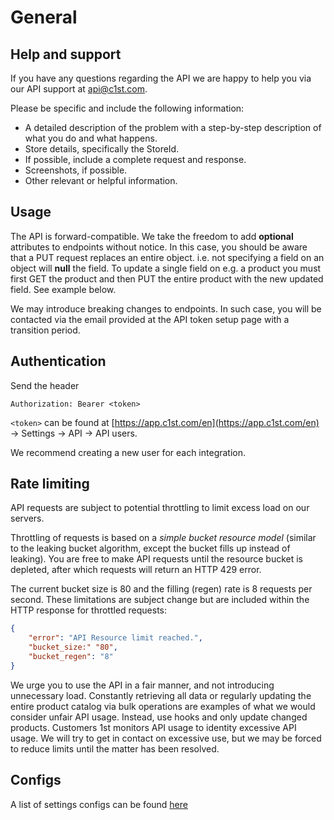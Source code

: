 # General

## Help and support

If you have any questions regarding the API we are happy to help you via our API support at <api@c1st.com>.

Please be specific and include the following information:

 * A detailed description of the problem with a step-by-step description of what you do and what happens.
 * Store details, specifically the StoreId.
 * If possible, include a complete request and response.
 * Screenshots, if possible.
 * Other relevant or helpful information.

## Usage

The API is forward-compatible. We take the freedom to add **optional** attributes to endpoints without notice. In this case, you should be aware that a PUT request replaces an entire object. i.e. not specifying a field on an object will **null** the field. To update a single field on e.g. a product you must first GET the product and then PUT the entire product with the new updated field. See example below.

We may introduce breaking changes to endpoints. In such case, you will be contacted via the email provided at the API token setup page with a transition period. 

## Authentication

Send the header

`Authorization: Bearer <token>`

`<token>` can be found at [https://app.c1st.com/en](https://app.c1st.com/en) -> Settings -> API -> API users.

We recommend creating a new user for each integration.

## Rate limiting

API requests are subject to potential throttling to limit excess load on our servers.

Throttling of requests is based on a _simple bucket resource model_ (similar to the leaking bucket algorithm, except the bucket fills up instead of leaking). You are free to make API requests until the resource bucket is depleted, after which requests will return an HTTP 429 error.

The current bucket size is 80 and the filling (regen) rate is 8 requests per second. These limitations are subject change but are included within the HTTP response for throttled requests:

```json
{
    "error": "API Resource limit reached.",
    "bucket_size:" "80",
    "bucket_regen": "8"
}
```

We urge you to use the API in a fair manner, and not introducing unnecessary load. 
Constantly retrieving all data or regularly updating the entire product catalog via bulk operations are examples of what we would consider unfair API usage.
Instead, use hooks and only update changed products.
Customers 1st monitors API usage to identity excessive API usage. We will try to get in contact on excessive use, but we may be forced to reduce limits until the matter has been resolved.

## Configs

A list of settings configs can be found [here](https://api.c1st.com/doc/api/configs.php)
